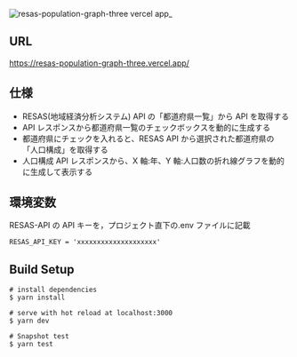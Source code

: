 ![resas-population-graph-three vercel app_](https://user-images.githubusercontent.com/74092547/164067836-ef8adbe1-b882-4dd6-a596-f98fcc03a38a.png)

## URL

https://resas-population-graph-three.vercel.app/

## 仕様

- RESAS(地域経済分析システム) API の「都道府県一覧」から API を取得する
- API レスポンスから都道府県一覧のチェックボックスを動的に生成する
- 都道府県にチェックを入れると、RESAS API から選択された都道府県の「人口構成」を取得する
- 人口構成 API レスポンスから、X 軸:年、Y 軸:人口数の折れ線グラフを動的に生成して表示する

## 環境変数

RESAS-API の API キーを，プロジェクト直下の.env ファイルに記載

```
RESAS_API_KEY = 'xxxxxxxxxxxxxxxxxxxx'
```

## Build Setup

```
# install dependencies
$ yarn install

# serve with hot reload at localhost:3000
$ yarn dev

# Snapshot test
$ yarn test

```
